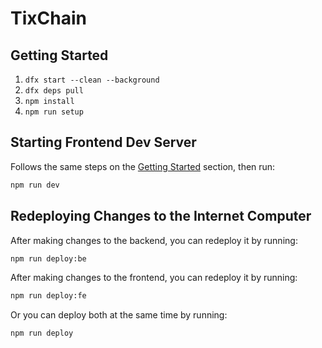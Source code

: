 # TixChain

## Getting Started

1. `dfx start --clean --background`
1. `dfx deps pull`
1. `npm install`
1. `npm run setup`

## Starting Frontend Dev Server

Follows the same steps on the [Getting Started](#getting-started) section, then run:

```bash
npm run dev
```

## Redeploying Changes to the Internet Computer

After making changes to the backend, you can redeploy it by running:

```bash
npm run deploy:be
```

After making changes to the frontend, you can redeploy it by running:

```bash
npm run deploy:fe
```

Or you can deploy both at the same time by running:

```bash
npm run deploy
```
